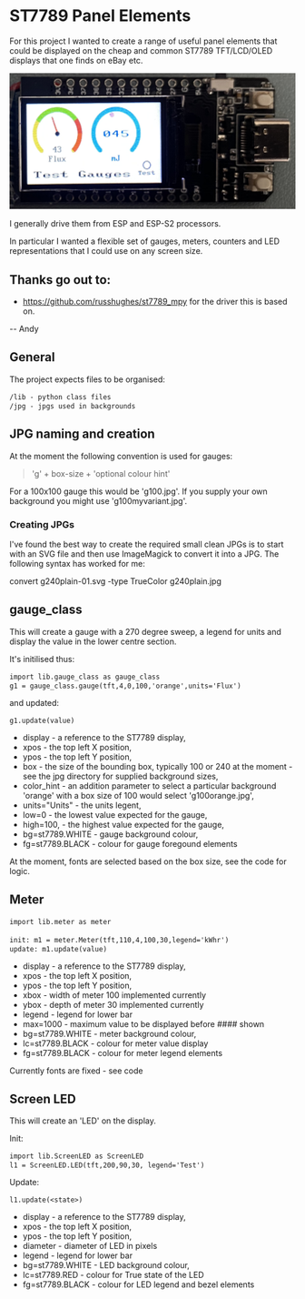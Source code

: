 # ST7789 Panel Elements

For this project I wanted to create a range of useful panel elements that could be displayed on 
the cheap and common ST7789 TFT/LCD/OLED displays that one finds on eBay etc.

![Running on TTGO](doc_img/ESP32-Example.png)

I generally drive them from ESP and ESP-S2 processors.

In particular I wanted a flexible set of gauges, meters, counters and LED representations that I could use on any screen size.

## Thanks go out to:

- https://github.com/russhughes/st7789_mpy for the driver this is based on.

-- Andy

## General

The project expects files to be organised:

    /lib - python class files
    /jpg - jpgs used in backgrounds

## JPG naming and creation

At the moment the following convention is used for gauges:

>   'g' + box-size + 'optional colour hint'

For a 100x100 gauge this would be 'g100.jpg'.  If you supply your own background you might use 'g100myvariant.jpg'.

### Creating JPGs

I've found the best way to create the required small clean JPGs is to start with an SVG file and then use ImageMagick to convert it into a JPG.  The following syntax has worked for me:

convert g240plain-01.svg -type TrueColor g240plain.jpg

## gauge_class

This will create a gauge with a 270 degree sweep, a legend for units and display the value in the lower centre section.

It's initilised thus:

    import lib.gauge_class as gauge_class
    g1 = gauge_class.gauge(tft,4,0,100,'orange',units='Flux')

and updated:

    g1.update(value)

- display - a reference to the ST7789 display, 
- xpos - the top left X position, 
- ypos - the top left Y position, 
- box - the size of the bounding box, typically 100 or 240 at the moment - see the jpg directory for supplied background sizes, 
- color_hint - an addition parameter to select a particular background 'orange' with a box size of 100 would select 'g100orange.jpg', 
- units="Units" - the units legent, 
- low=0 - the lowest value expected for the gauge, 
- high=100, - the highest value expected for the gauge,
- bg=st7789.WHITE - gauge background colour, 
- fg=st7789.BLACK - colour for gauge foregound elements

At the moment, fonts are selected based on the box size, see the code for logic.

## Meter

    import lib.meter as meter

    init: m1 = meter.Meter(tft,110,4,100,30,legend='kWhr')
    update: m1.update(value)

- display - a reference to the ST7789 display, 
- xpos - the top left X position, 
- ypos - the top left Y position, 
- xbox - width of meter 100 implemented currently
- ybox - depth of meter 30 implemented currently
- legend - legend for lower bar
- max=1000 - maximum value to be displayed before #### shown
- bg=st7789.WHITE - meter background colour, 
- lc=st7789.BLACK - colour for meter value display
- fg=st7789.BLACK - colour for meter legend elements

Currently fonts are fixed - see code

## Screen LED

This will create an 'LED' on the display.

Init:

    import lib.ScreenLED as ScreenLED
    l1 = ScreenLED.LED(tft,200,90,30, legend='Test')

Update:

    l1.update(<state>)

- display - a reference to the ST7789 display, 
- xpos - the top left X position, 
- ypos - the top left Y position, 
- diameter - diameter of LED in pixels
- legend - legend for lower bar
- bg=st7789.WHITE - LED background colour, 
- lc=st7789.RED - colour for True state of the LED
- fg=st7789.BLACK - colour for LED legend and bezel elements

